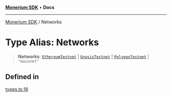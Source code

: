 [**Monerium SDK**](../README.md) • **Docs**

***

[Monerium SDK](../README.md) / Networks

# Type Alias: Networks

> **Networks**: [`EthereumTestnet`](EthereumTestnet.md) \| [`GnosisTestnet`](GnosisTestnet.md) \| [`PolygonTestnet`](PolygonTestnet.md) \| `"mainnet"`

## Defined in

[types.ts:16](https://github.com/monerium/js-monorepo/blob/8ffdbde7b0c2c3e7515c531fdf342b90982e6cc9/packages/sdk/src/types.ts#L16)
